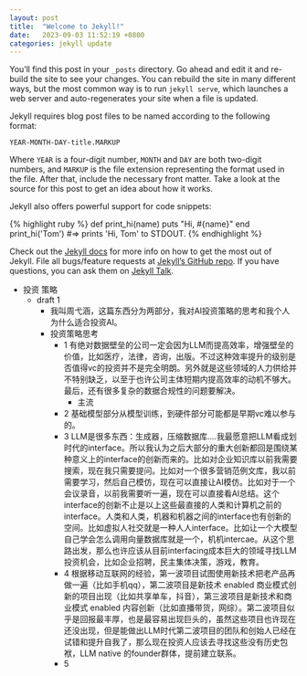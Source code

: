```yaml
---
layout: post
title:  "Welcome to Jekyll!"
date:   2023-09-03 11:52:19 +0800
categories: jekyll update
---
```

You’ll find this post in your `_posts` directory. Go ahead and edit it and re-build the site to see your changes. You can rebuild the site in many different ways, but the most common way is to run `jekyll serve`, which launches a web server and auto-regenerates your site when a file is updated.

Jekyll requires blog post files to be named according to the following format:

`YEAR-MONTH-DAY-title.MARKUP`

Where `YEAR` is a four-digit number, `MONTH` and `DAY` are both two-digit numbers, and `MARKUP` is the file extension representing the format used in the file. After that, include the necessary front matter. Take a look at the source for this post to get an idea about how it works.

Jekyll also offers powerful support for code snippets:

{% highlight ruby %}
def print_hi(name)
  puts "Hi, #{name}"
end
print_hi('Tom')
#=> prints 'Hi, Tom' to STDOUT.
{% endhighlight %}

Check out the [Jekyll docs][jekyll-docs] for more info on how to get the most out of Jekyll. File all bugs/feature requests at [Jekyll’s GitHub repo][jekyll-gh]. If you have questions, you can ask them on [Jekyll Talk][jekyll-talk].

[jekyll-docs]: https://jekyllrb.com/docs/home
[jekyll-gh]:   https://github.com/jekyll/jekyll
[jekyll-talk]: https://talk.jekyllrb.com/


- 投资 策略
	- draft 1
		- 我叫周弋涵，这篇东西分为两部分，我对AI投资策略的思考和我个人为什么适合投资AI。
		- 投资策略思考
			- 1 有绝对数据壁垒的公司一定会因为LLM而提高效率，增强壁垒的价值，比如医疗，法律，咨询，出版。不过这种效率提升的级别是否值得vc的投资并不是完全明朗。另外就是这些领域的人力供给并不特别缺乏，以至于也许公司主体短期内提高效率的动机不够大。最后，还有很多复杂的数据合规性的问题要解决。
				- 主流
			- 2 基础模型部分从模型训练，到硬件部分可能都是早期vc难以参与的。
			- 3 LLM是很多东西：生成器，压缩数据库....我最愿意把LLM看成划时代的interface。所以我认为之后大部分的重大创新都回是围绕某种意义上的interface的创新而来的。比如对企业知识库以前我需要搜索，现在我只需要提问。比如对一个很多营销范例文库，我以前需要学习，然后自己模仿，现在可以直接让AI模仿。比如对于一个会议录音，以前我需要听一遍，现在可以直接看AI总结。这个interface的创新不止是以上这些最直接的人类和计算机之前的interface。人类和人类，机器和机器之间的interface也有创新的空间。比如虚拟人社交就是一种人人interface。比如让一个大模型自己学会怎么调用向量数据库就是一个，机机intercae。从这个思路出发，那么也许应该从目前interfacing成本巨大的领域寻找LLM投资机会，比如企业招聘，民主集体决策，游戏，教育。
			- 4 根据移动互联网的经验，第一波项目试图使用新技术把老产品再做一遍（比如手机qq），第二波项目是新技术 enabled 商业模式创新的项目出现（比如共享单车，抖音），第三波项目是新技术和商业模式 enabled 内容创新（比如直播带货，网综）。第二波项目似乎是回报最丰厚，也是最容易出现巨头的，虽然这些项目也许现在还没出现，但是能做出LLM时代第二波项目的团队和创始人已经在试错和提升自我了，那么现在投资人应该去寻找这些没有历史包袱，LLM native 的founder群体，提前建立联系。
			- 5
